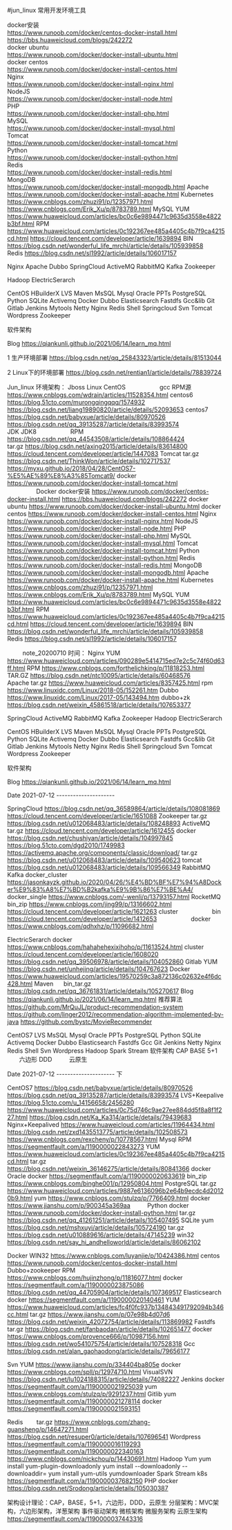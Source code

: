#jun_linux 常用开发环境工具  
  
docker安装  
https://www.runoob.com/docker/centos-docker-install.html  
https://bbs.huaweicloud.com/blogs/242272   
docker ubuntu  
https://www.runoob.com/docker/docker-install-ubuntu.html  
docker centos  
https://www.runoob.com/docker/docker-install-centos.html  
Nginx  
https://www.runoob.com/docker/docker-install-nginx.html  
NodeJS  
https://www.runoob.com/docker/docker-install-node.html  
PHP  
https://www.runoob.com/docker/docker-install-php.html  
MySQL  
https://www.runoob.com/docker/docker-install-mysql.html  
Tomcat  
https://www.runoob.com/docker/docker-install-tomcat.html  
Python  
https://www.runoob.com/docker/docker-install-python.html   
Redis  
https://www.runoob.com/docker/docker-install-redis.html  
MongoDB  
https://www.runoob.com/docker/docker-install-mongodb.html
Apache
https://www.runoob.com/docker/docker-install-apache.html
Kubernetes
https://www.cnblogs.com/zhuzi91/p/12357971.html
https://www.cnblogs.com/Erik_Xu/p/8783789.html
MySQL
YUM
https://www.huaweicloud.com/articles/bc0c6e9894471c9635d3558e4822b3bf.html
RPM
https://www.huaweicloud.com/articles/0c192367ee485a4405c4b7f9ca4215cd.html
https://cloud.tencent.com/developer/article/1639894
BIN
https://blog.csdn.net/wonderful_life_mrchi/article/details/105939858
        
Redis
https://blog.csdn.net/sl1992/article/details/106017157

Nginx
Apache
Dubbo
SpringCloud
ActiveMQ
RabbitMQ
Kafka
Zookeeper

Hadoop
ElectricSerarch

CentOS
HBuilderX
LVS
Maven
MsSQL
Mysql
Oracle
PPTs
PostgreSQL
Python
SQLite
Activemq
Docker
Dubbo
Elasticsearch
Fastdfs
Gcc&lib
Git
Gitlab
Jenkins
Mytools
Netty
Nginx
Redis
Shell
Springcloud
Svn
Tomcat
Wordpress
Zookeeper

软件架构

Blog
https://qiankunli.github.io/2021/06/14/learn_mq.html

1 生产环境部署
https://blog.csdn.net/qq_25843323/article/details/81513044

2 Linux下的环境部署
https://blog.csdn.net/rentian1/article/details/78839724

Jun_linux 环境架构：
Jboss
Linux
CentOS
                   gcc
RPM源
https://www.cnblogs.com/wdrain/articles/11528354.html
centos6
https://blog.51cto.com/murongqingqqq/1574932
https://blog.csdn.net/liang19890820/article/details/52093653
centos7
https://blog.csdn.net/babyxue/article/details/80970526
https://blog.csdn.net/qq_39135287/article/details/83993574
                  
JDK
JDK8
                   RPM
https://blog.csdn.net/qq_44543508/article/details/108864424
                   tar.gz
https://blog.csdn.net/axing2015/article/details/83614800
https://cloud.tencent.com/developer/article/1447083
Tomcat
tar.gz
https://blog.csdn.net/ThinkWon/article/details/102717537
https://myxu.github.io/2018/04/28/CentOS7-%E5%AE%89%E8%A3%85Tomcat9/
docker
https://www.runoob.com/docker/docker-install-tomcat.html
        
                  
Docker
docker安装
https://www.runoob.com/docker/centos-docker-install.html
https://bbs.huaweicloud.com/blogs/242272
docker ubuntu
https://www.runoob.com/docker/docker-install-ubuntu.html
docker centos
https://www.runoob.com/docker/docker-install-centos.html
Nginx
https://www.runoob.com/docker/docker-install-nginx.html
NodeJS
https://www.runoob.com/docker/docker-install-node.html
PHP
https://www.runoob.com/docker/docker-install-php.html
MySQL
https://www.runoob.com/docker/docker-install-mysql.html
Tomcat
https://www.runoob.com/docker/docker-install-tomcat.html
Python
https://www.runoob.com/docker/docker-install-python.html
Redis
https://www.runoob.com/docker/docker-install-redis.html
MongoDB
https://www.runoob.com/docker/docker-install-mongodb.html
Apache
https://www.runoob.com/docker/docker-install-apache.html
Kubernetes
https://www.cnblogs.com/zhuzi91/p/12357971.html
https://www.cnblogs.com/Erik_Xu/p/8783789.html
MySQL
YUM
https://www.huaweicloud.com/articles/bc0c6e9894471c9635d3558e4822b3bf.html
RPM
https://www.huaweicloud.com/articles/0c192367ee485a4405c4b7f9ca4215cd.html
https://cloud.tencent.com/developer/article/1639894
BIN
https://blog.csdn.net/wonderful_life_mrchi/article/details/105939858
        
Redis
https://blog.csdn.net/sl1992/article/details/106017157

        
note_20200710 时间：
Nginx
YUM
https://www.huaweicloud.com/articles/090289e5414715ed7e2c5c74f60d63ff.html
RPM
https://www.cnblogs.com/forthelichking/p/11818253.html
TAR.GZ
https://blog.csdn.net/ntc10095/article/details/60468576
        
Apache
tar.gz
https://www.huaweicloud.com/articles/8357425.html
rpm
https://www.linuxidc.com/Linux/2018-05/152261.htm
Dubbo
https://www.linuxidc.com/Linux/2017-05/143494.htm
dubbo+zk
https://blog.csdn.net/weixin_45861518/article/details/107653377

SpringCloud
ActiveMQ
RabbitMQ
Kafka
Zookeeper
Hadoop
ElectricSerarch

CentOS
HBuilderX
LVS
Maven
MsSQL
Mysql
Oracle
PPTs
PostgreSQL
Python
SQLite
Activemq
Docker
Dubbo
Elasticsearch
Fastdfs
Gcc&lib
Git
Gitlab
Jenkins
Mytools
Netty
Nginx
Redis
Shell
Springcloud
Svn
Tomcat
Wordpress
Zookeeper

软件架构

Blog
https://qiankunli.github.io/2021/06/14/learn_mq.html

Date 2021-07-12 ---------------------

SpringCloud
https://blog.csdn.net/qq_36589864/article/details/108081869
https://cloud.tencent.com/developer/article/1651088
Zookeeper
tar.gz
https://blog.csdn.net/u012068483/article/details/108248893
ActiveMQ
tar.gz
https://cloud.tencent.com/developer/article/1612455
docker
https://blog.csdn.net/chushiyan/article/details/104997845
https://blog.51cto.com/dgd2010/1749983
https://activemq.apache.org/components/classic/download/
tar.gz
https://blog.csdn.net/u012068483/article/details/109540623
tomcat
https://blog.csdn.net/u012068483/article/details/109566349
RabbitMQ
Kafka
docker_cluster
https://jasonkayzk.github.io/2020/04/26/%E4%BD%BF%E7%94%A8Docker%E9%83%A8%E7%BD%B2kafka%E9%9B%86%E7%BE%A4/
docker_single
https://www.cnblogs.com/-wenli/p/13793157.html
RocketMQ
bin_zip
https://www.cnblogs.com/jing99/p/13166602.html
https://cloud.tencent.com/developer/article/1621263
cluster
                   bin
https://cloud.tencent.com/developer/article/1412653
                   docker
https://www.cnblogs.com/qdhxhz/p/11096682.html
        

ElectricSerarch
docker
https://www.cnblogs.com/hahahehexixihoho/p/11613524.html
cluster
https://cloud.tencent.com/developer/article/1608020
https://blog.csdn.net/qq_39506978/article/details/104052860
Gitlab
YUM
https://blog.csdn.net/unhejing/article/details/104767623
Docker
https://www.huaweicloud.com/articles/19570259c3a872136c02632e4f6dc428.html
Maven     
bin_tar.gz
https://blog.csdn.net/qq_36761831/article/details/105270617
Blog
https://qiankunli.github.io/2021/06/14/learn_mq.html
推荐算法
https://github.com/MrQuJL/product-recommendation-system
https://github.com/linger2012/recommendation-algorithm-implemented-by-java
https://github.com/bystc/MovieRecommender

CentOS7
LVS
MsSQL
Mysql
Oracle
PPTs
PostgreSQL
Python
SQLite
Activemq
Docker
Dubbo
Elasticsearch
Fastdfs
Gcc
Git
Jenkins
Netty
Nginx
Redis
Shell
Svn
Wordpress
Hadoop
Spark
Stream
软件架构
CAP
BASE
5+1
         六边形
DDD
         云原生

Date 2021-07-12 --------------------- 下

CentOS7
https://blog.csdn.net/babyxue/article/details/80970526
https://blog.csdn.net/qq_39135287/article/details/83993574
LVS+Keepalive
https://blog.51cto.com/u_14156658/2456280
https://www.huaweicloud.com/articles/0c75d746c9ae27ee884dd5f8a8f1f227.html
https://blog.csdn.net/Ka_Ka314/article/details/79439683
Nginx+Keepalived
https://www.huaweicloud.com/articles/11964434.html
https://blog.csdn.net/zxd1435513775/article/details/102508573
https://www.cnblogs.com/rexcheny/p/10778567.html
Mysql
RPM
https://segmentfault.com/a/1190000022843273
YUM
https://www.huaweicloud.com/articles/0c192367ee485a4405c4b7f9ca4215cd.html
tar.gz
https://blog.csdn.net/weixin_36146275/article/details/80841366
docker
Oracle
docker
https://segmentfault.com/a/1190000020633619
bin_zip
https://www.cnblogs.com/binghe001/p/12950804.html
PostgreSQL
tar.gz
https://www.huaweicloud.com/articles/9887e6136096b2e64b9ecdc4d20120b9.html
yum
https://www.cnblogs.com/stulzq/p/7766409.html
docker
https://www.jianshu.com/p/900345a369aa
        
Python
docker
https://www.runoob.com/docker/docker-install-python.html
tar.gz
https://blog.csdn.net/qq_41261251/article/details/105407495
SQLite
yum
https://blog.csdn.net/mshxuyi/article/details/105724190
tar.gz
https://blog.csdn.net/u010889616/article/details/47145239
win32
https://blog.csdn.net/say_hi_andhelloworld/article/details/86062102

Docker
WIN32
https://www.cnblogs.com/luyanjie/p/10424386.html
centos
https://www.runoob.com/docker/centos-docker-install.html
Dubbo+zookeeper
RPM
https://www.cnblogs.com/hujinzhong/p/11816077.html
docker
https://segmentfault.com/a/1190000023875086
https://blog.csdn.net/qq_44705904/article/details/107369517
Elasticsearch
docker
https://segmentfault.com/a/1190000020140461
YUM
https://www.huaweicloud.com/articles/fc4f0fc937b134843491792094b346cc.html
tar.gz
https://www.jianshu.com/p/07e98b4d07d6
https://blog.csdn.net/weixin_42072754/article/details/113869982
Fastdfs
tar.gz
https://blog.csdn.net/fanbaodan/article/details/102651477
docker
https://www.cnblogs.com/provence666/p/10987156.html
https://blog.csdn.net/wo541075754/article/details/107528318
Gcc
https://blog.csdn.net/alan_gaohaodong/article/details/79656177

Svn
YUM
https://www.jianshu.com/p/334404ba805e
docker
https://www.cnblogs.com/spll/p/12974710.html
VisualSVN
https://blog.csdn.net/lu1024188315/article/details/74082227
Jenkins
docker
https://segmentfault.com/a/1190000021925039
yum
https://www.cnblogs.com/stulzq/p/9291237.html
Gitlib
yum
https://segmentfault.com/a/1190000021278114
docker
https://segmentfault.com/a/1190000021593151

Redis       
tar.gz
https://www.cnblogs.com/zhang-guansheng/p/14647271.html
https://blog.csdn.net/resuper0/article/details/107696541
Wordpress
https://segmentfault.com/a/1190000016119293
https://segmentfault.com/a/1190000022340163
https://www.cnblogs.com/nickchou/p/14430691.html
Hadoop
Yum
yum install yum-plugin-downloadonly
yum install --downloadonly --downloaddir=<directory> <package>
yum install yum-utils
yumdownloader <package>
Spark
Stream
k8s
https://segmentfault.com/a/1190000037682150
PHP
docker
https://blog.csdn.net/Srodong/article/details/105030387



架构设计理论：CAP，BASE，5+1，六边形，DDD，云原生
分层架构：MVC架构，六边形架构，洋葱架构
事件驱动架构
微核架构
微服务架构
云原生架构
https://segmentfault.com/a/1190000037443316
